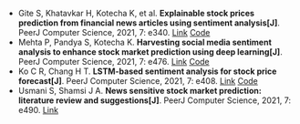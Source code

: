 * Gite S, Khatavkar H, Kotecha K, et al. <b>Explainable stock prices prediction from financial news articles using sentiment analysis[J]</b>. PeerJ Computer Science, 2021, 7: e340. [Link](https://peerj.com/articles/cs-340) [Code](https://github.com/Hrituja/Stock-Market-Prediction)
* Mehta P, Pandya S, Kotecha K. <b>Harvesting social media sentiment analysis to enhance stock market prediction using deep learning[J]</b>. PeerJ Computer Science, 2021, 7: e476. [Link](https://peerj.com/articles/cs-476/) [Code](https://peerj.com/articles/cs-476/#supplemental-information)
* Ko C R, Chang H T. <b>LSTM-based sentiment analysis for stock price forecast[J]</b>. PeerJ Computer Science, 2021, 7: e408. [Link](https://peerj.com/articles/cs-408/) [Code](https://peerj.com/articles/cs-408/#supplemental-information)
* Usmani S, Shamsi J A. <b>News sensitive stock market prediction: literature review and suggestions[J]</b>. PeerJ Computer Science, 2021, 7: e490. [Link](https://peerj.com/articles/cs-490/)
